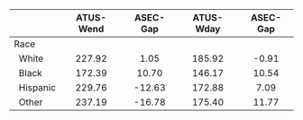 
|                      |    ATUS-Wend |     ASEC-Gap |    ATUS-Wday |     ASEC-Gap |
| -------------------- | :----------: | :----------: | :----------: | :----------: |
| Race                 |              |              |              |              |
| &nbsp;&nbsp;White    |       227.92 |         1.05 |       185.92 |        -0.91 |
| &nbsp;&nbsp;Black    |       172.39 |        10.70 |       146.17 |        10.54 |
| &nbsp;&nbsp;Hispanic |       229.76 |       -12.63 |       172.88 |         7.09 |
| &nbsp;&nbsp;Other    |       237.19 |       -16.78 |       175.40 |        11.77 |

